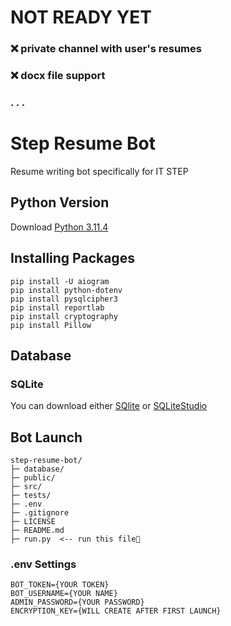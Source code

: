 # NOT READY YET
### ❌ private channel with user's resumes
### ❌ docx file support
### . . .

# Step Resume Bot
Resume writing bot specifically for IT STEP

## Python Version
Download [Python 3.11.4](https://www.python.org/downloads/release/python-3114/)

## Installing Packages
```
pip install -U aiogram
pip install python-dotenv 
pip install pysqlcipher3
pip install reportlab
pip install cryptography
pip install Pillow
```

## Database
### SQLite
You can download either [SQlite](https://www.sqlite.org/download.html) or [SQLiteStudio](https://github.com/pawelsalawa/sqlitestudio/releases)

## Bot Launch
```
step-resume-bot/  
├─ database/
├─ public/  
├─ src/  
├─ tests/  
├─ .env
├─ .gitignore  
├─ LICENSE  
├─ README.md  
├─ run.py  <-- run this file🚀
```
### .env Settings
```
BOT_TOKEN={YOUR TOKEN}
BOT_USERNAME={YOUR NAME}
ADMIN_PASSWORD={YOUR PASSWORD}
ENCRYPTION_KEY={WILL CREATE AFTER FIRST LAUNCH}
```


